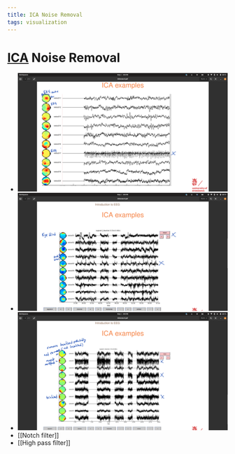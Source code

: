 ```yaml
---
title: ICA Noise Removal
tags: visualization
---
```


# [ICA](ICA.md) Noise Removal
- ![im](assets/Pasted%20Image%2020220502150936.png)
- ![im](assets/Pasted%20Image%2020220502150943.png)
- ![im](assets/Pasted%20Image%2020220502150951.png)
- [[Notch filter]]
- [[High pass filter]]











































































